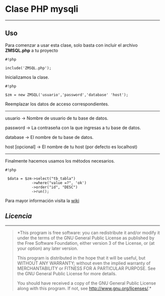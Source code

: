 # **Clase PHP mysqli** #

----
## **Uso** ##

Para comenzar a usar esta clase, solo basta con incluir el archivo **ZMSQL.php** a tu proyecto


```
#!php

include('ZMSQL.php');
```

Inicializamos la clase.

```
#!php

$zm = new ZMSQL('usuario','password','database' 'host');
```
Reemplazar los datos de acceso correspondientes.

----
usuario -> Nombre de usuario de tu base de datos.

password -> La contraseña con la que ingresas a tu base de datos.

database -> El nombre de tu base de datos.

host [opcional] -> El nombre de tu host (por defecto es localhost)

----

Finalmente hacemos usamos los métodos necesarios.

```
#!php

 $data = $zm->select("tb_tabla")
 			->where("value =?", 'ok')
 			->order("id", "DESC")
 			->run();
```

Para mayor información visita la [wiki](https://bitbucket.org/hacamedia/zmsql/wiki/Home)

## *Licencia* ##
----

 >*This program is free software: you can redistribute it and/or modify
 >it under the terms of the GNU General Public License as published by
 >the Free Software Foundation, either version 3 of the License, or
 >(at your option) any later version.
 >
 >This program is distributed in the hope that it will be useful,
 >but WITHOUT ANY WARRANTY; without even the implied warranty of
 >MERCHANTABILITY or FITNESS FOR A PARTICULAR PURPOSE. See the
 >GNU General Public License for more details.
 >
 >You should have received a copy of the GNU General Public License
 >along with this program. If not, see <http://www.gnu.org/licenses/>.*